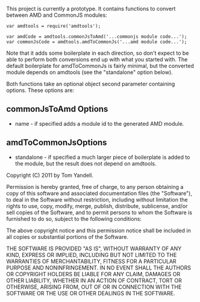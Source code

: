 This project is currently a prototype. It contains functions to convert between AMD and CommonJS modules:

    var amdtools = require('amdtools');
    
    var amdCode = amdtools.commonJsToAmd('...commonjs module code...');
    var commonJsCode = amdtools.amdToCommonJs('...amd module code...');

Note that it adds some boilerplate in each direction, so don't expect to be able to perform both conversions
end up with what you started with. The default boilerplate for amdToCommonJs is fairly minimal, but the
converted module depends on amdtools (see the "standalone" option below).

Both functions take an optional object second parameter containing options. These options are:

commonJsToAmd Options
---------------------

* name - if specified adds a module id to the generated AMD module.


amdToCommonJsOptions
--------------------

* standalone - if specified a much larger piece of boilerplate is added to the module, but the result
               does not depend on amdtools.

Copyright (C) 2011 by Tom Yandell.

Permission is hereby granted, free of charge, to any person obtaining a copy of this software and associated documentation files (the "Software"), to deal in the Software without restriction, including without limitation the rights to use, copy, modify, merge, publish, distribute, sublicense, and/or sell copies of the Software, and to permit persons to whom the Software is furnished to do so, subject to the following conditions:

The above copyright notice and this permission notice shall be included in all copies or substantial portions of the Software.

THE SOFTWARE IS PROVIDED "AS IS", WITHOUT WARRANTY OF ANY KIND, EXPRESS OR IMPLIED, INCLUDING BUT NOT LIMITED TO THE WARRANTIES OF MERCHANTABILITY, FITNESS FOR A PARTICULAR PURPOSE AND NONINFRINGEMENT. IN NO EVENT SHALL THE AUTHORS OR COPYRIGHT HOLDERS BE LIABLE FOR ANY CLAIM, DAMAGES OR OTHER LIABILITY, WHETHER IN AN ACTION OF CONTRACT, TORT OR OTHERWISE, ARISING FROM, OUT OF OR IN CONNECTION WITH THE SOFTWARE OR THE USE OR OTHER DEALINGS IN THE SOFTWARE.


